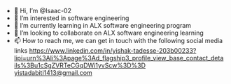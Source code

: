 - 👋 Hi, I’m @Isaac-02
- 👀 I’m interested in software engineering 
- 🌱 I’m currently learning in ALX software engineering program
- 💞️ I’m looking to collaborate on ALX software engineering learning
- 📫 How to reach me, we can get in touch with the following social media links 
https://www.linkedin.com/in/yishak-tadesse-203b00233?lipi=urn%3Ali%3Apage%3Ad_flagship3_profile_view_base_contact_details%3Bu1cSgZVRTeCGqDWi1yvScw%3D%3D
yistadabiti1413@gmail.com
<!---
Isaac-02/Isaac-02 is a ✨ special ✨ repository because its `README.md` (this file) appears on your GitHub profile.
You can click the Preview link to take a look at your changes.
--->

